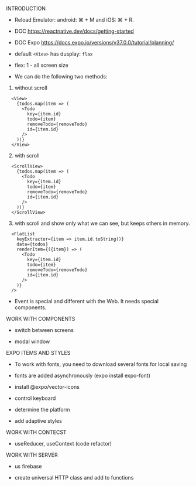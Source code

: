 INTRODUCTION

- Reload Emulator: android: ⌘ + M and iOS: ⌘ + R.

- DOC https://reactnative.dev/docs/getting-started

- DOC Expo https://docs.expo.io/versions/v37.0.0/tutorial/planning/

- default `<Viev>` has dusplay: `flax`

- flex: 1 - all screen size

- We can do the following two methods:
1. without scroll
```
  <View>
    {todos.map(item => (
      <Todo
        key={item.id}
        todo={item}
        removeTodo={removeTodo}
        id={item.id}
      />
    ))}
  </View>
```
2. with scroll
```
  <ScrollView>
    {todos.map(item => (
      <Todo
        key={item.id}
        todo={item}
        removeTodo={removeTodo}
        id={item.id}
      />
    ))}
  </ScrollView>
```
3. with scroll and show only what we can see, but keeps others in memory.
```
  <FlatList
    keyExtractor={item => item.id.toString()}
    data={todos}
    renderItem={({item}) => (
      <Todo
        key={item.id}
        todo={item}
        removeTodo={removeTodo}
        id={item.id}
      />
    )}
  />
```

- Event is special and different with the Web. It needs special components.


WORK WITH COMPONENTS

- switch between screens

- modal window


EXPO ITEMS AND STYLES

- To work with fonts, you need to download several fonts for local saving

- fonts are added asynchronously (expo install expo-font)

- install @expo/vector-icons

- control keyboard

- determine the platform

- add adaptive styles


WORK WITH CONTECST

- useReducer, useContext (code refactor)


WORK WITH SERVER

- us firebase

- create universal HTTP class and add to functions
